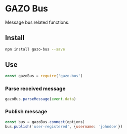 # GAZO Bus
Message bus related functions.

## Install
```bash
npm install gazo-bus --save
```

## Use
```javascript
const gazoBus = require('gazo-bus')
```

### Parse received message
```javascript
gazoBus.parseMessage(event.data)
```

### Publish message
```javascript
const bus = gazoBus.connect(options)
bus.publish('user-registered', {username: 'johndoe'})
```
